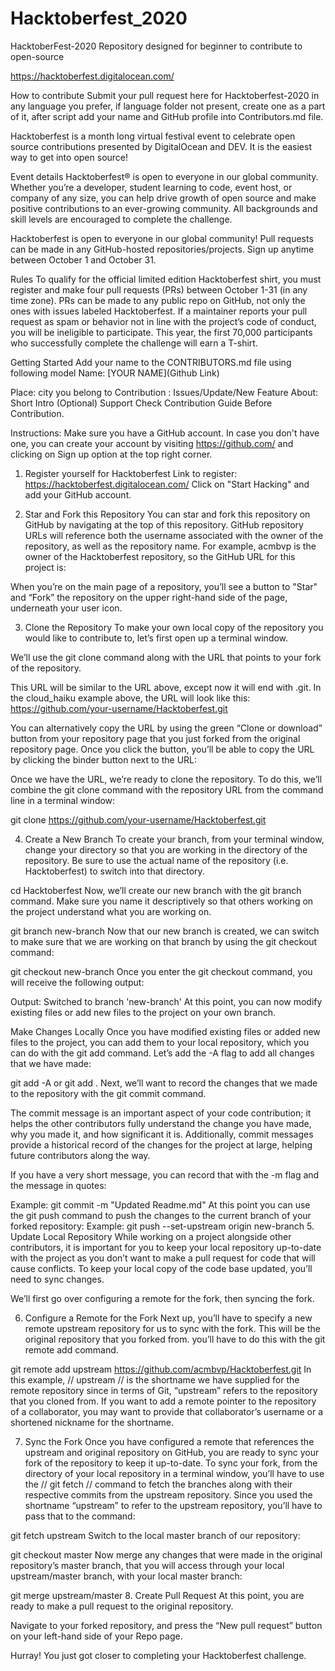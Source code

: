# Hacktoberfest_2020

HacktoberFest-2020
Repository designed for beginner to contribute to open-source

https://hacktoberfest.digitalocean.com/

How to contribute
Submit your pull request here for Hacktoberfest-2020 in any language you prefer, if language folder not present, create one as a part of it, after script add your name and GitHub profile into Contributors.md file.

Hacktoberfest is a month long virtual festival event to celebrate open source contributions presented by DigitalOcean and DEV. It is the easiest way to get into open source!


Event details
Hacktoberfest® is open to everyone in our global community. Whether you’re a developer, student learning to code, event host, or company of any size, you can help drive growth of open source and make positive contributions to an ever-growing community. All backgrounds and skill levels are encouraged to complete the challenge.

Hacktoberfest is open to everyone in our global community! Pull requests can be made in any GitHub-hosted repositories/projects. Sign up anytime between October 1 and October 31.

Rules
To qualify for the official limited edition Hacktoberfest shirt, you must register and make four pull requests (PRs) between October 1-31 (in any time zone). PRs can be made to any public repo on GitHub, not only the ones with issues labeled Hacktoberfest. If a maintainer reports your pull request as spam or behavior not in line with the project’s code of conduct, you will be ineligible to participate. This year, the first 70,000 participants who successfully complete the challenge will earn a T-shirt.

Getting Started
Add your name to the CONTRIBUTORS.md file using following model
Name: [YOUR NAME](Github Link)

Place: city you belong to
Contribution : Issues/Update/New Feature 
About: Short Intro (Optional)
Support
Check Contribution Guide Before Contribution.

Instructions:
Make sure you have a GitHub account. In case you don't have one, you can create your account by visiting https://github.com/ and clicking on Sign up option at the top right corner.

1. Register yourself for Hacktoberfest
Link to register: https://hacktoberfest.digitalocean.com/
Click on "Start Hacking" and add your GitHub account.


2. Star and Fork this Repository
You can star and fork this repository on GitHub by navigating at the top of this repository.
GitHub repository URLs will reference both the username associated with the owner of the repository, as well as the repository name. For example, acmbvp is the owner of the Hacktoberfest repository, so the GitHub URL for this project is:


When you’re on the main page of a repository, you’ll see a button to "Star" and “Fork” the repository on the upper right-hand side of the page, underneath your user icon.

3. Clone the Repository
To make your own local copy of the repository you would like to contribute to, let’s first open up a terminal window.

We’ll use the git clone command along with the URL that points to your fork of the repository.

This URL will be similar to the URL above, except now it will end with .git. In the cloud_haiku example above, the URL will look like this: https://github.com/your-username/Hacktoberfest.git

You can alternatively copy the URL by using the green “Clone or download” button from your repository page that you just forked from the original repository page. Once you click the button, you’ll be able to copy the URL by clicking the binder button next to the URL:

Once we have the URL, we’re ready to clone the repository. To do this, we’ll combine the git clone command with the repository URL from the command line in a terminal window:

git clone https://github.com/your-username/Hacktoberfest.git

4. Create a New Branch
To create your branch, from your terminal window, change your directory so that you are working in the directory of the repository. Be sure to use the actual name of the repository (i.e. Hacktoberfest) to switch into that directory.

cd Hacktoberfest
Now, we’ll create our new branch with the git branch command. Make sure you name it descriptively so that others working on the project understand what you are working on.

git branch new-branch
Now that our new branch is created, we can switch to make sure that we are working on that branch by using the git checkout command:

git checkout new-branch
Once you enter the git checkout command, you will receive the following output:

Output:
Switched to branch 'new-branch'
At this point, you can now modify existing files or add new files to the project on your own branch.

Make Changes Locally
Once you have modified existing files or added new files to the project, you can add them to your local repository, which you can do with the git add command. Let’s add the -A flag to add all changes that we have made:

git add -A or git add .
Next, we’ll want to record the changes that we made to the repository with the git commit command.

The commit message is an important aspect of your code contribution; it helps the other contributors fully understand the change you have made, why you made it, and how significant it is. Additionally, commit messages provide a historical record of the changes for the project at large, helping future contributors along the way.

If you have a very short message, you can record that with the -m flag and the message in quotes:

Example:
git commit -m "Updated Readme.md"
At this point you can use the git push command to push the changes to the current branch of your forked repository:
Example:
git push --set-upstream origin new-branch
5. Update Local Repository
While working on a project alongside other contributors, it is important for you to keep your local repository up-to-date with the project as you don’t want to make a pull request for code that will cause conflicts. To keep your local copy of the code base updated, you’ll need to sync changes.

We’ll first go over configuring a remote for the fork, then syncing the fork.

6. Configure a Remote for the Fork
Next up, you’ll have to specify a new remote upstream repository for us to sync with the fork. This will be the original repository that you forked from. you’ll have to do this with the git remote add command.

git remote add upstream https://github.com/acmbvp/Hacktoberfest.git
In this example, // upstream // is the shortname we have supplied for the remote repository since in terms of Git, “upstream” refers to the repository that you cloned from. If you want to add a remote pointer to the repository of a collaborator, you may want to provide that collaborator’s username or a shortened nickname for the shortname.

7. Sync the Fork
Once you have configured a remote that references the upstream and original repository on GitHub, you are ready to sync your fork of the repository to keep it up-to-date. To sync your fork, from the directory of your local repository in a terminal window, you’ll have to use the // git fetch // command to fetch the branches along with their respective commits from the upstream repository. Since you used the shortname “upstream” to refer to the upstream repository, you’ll have to pass that to the command:

git fetch upstream
Switch to the local master branch of our repository:

git checkout master
Now merge any changes that were made in the original repository’s master branch, that you will access through your local upstream/master branch, with your local master branch:

git merge upstream/master
8. Create Pull Request
At this point, you are ready to make a pull request to the original repository.

Navigate to your forked repository, and press the “New pull request” button on your left-hand side of your Repo page.

Hurray! You just got closer to completing your Hacktoberfest challenge.
